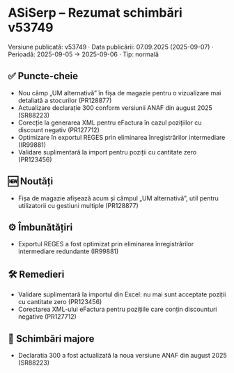 # ASiSerp – Rezumat schimbări v53749

Versiune publicată: v53749 · Data publicării: 07.09.2025 (2025-09-07) · Perioadă: 2025-09-05 → 2025-09-06 · Tip: normală

## ✅ Puncte-cheie
- Nou câmp „UM alternativă” în fișa de magazie pentru o vizualizare mai detaliată a stocurilor (PR128877)
- Actualizare declarație 300 conform versiunii ANAF din august 2025 (SR88223)
- Corecție la generarea XML pentru eFactura în cazul pozițiilor cu discount negativ (PR127712)
- Optimizare în exportul REGES prin eliminarea înregistrărilor intermediare (IR99881)
- Validare suplimentară la import pentru poziții cu cantitate zero (PR123456)

## 🆕 Noutăți
- Fișa de magazie afișează acum și câmpul „UM alternativă”, util pentru utilizatorii cu gestiuni multiple (PR128877)

## ⚙️ Îmbunătățiri
- Exportul REGES a fost optimizat prin eliminarea înregistrărilor intermediare redundante (IR99881)

## 🛠️ Remedieri
- Validare suplimentară la importul din Excel: nu mai sunt acceptate poziții cu cantitate zero (PR123456)
- Corectarea XML-ului eFactura pentru pozițiile care conțin discounturi negative (PR127712)

## 🔁 Schimbări majore
- Declaratia 300 a fost actualizată la noua versiune ANAF din august 2025 (SR88223)
